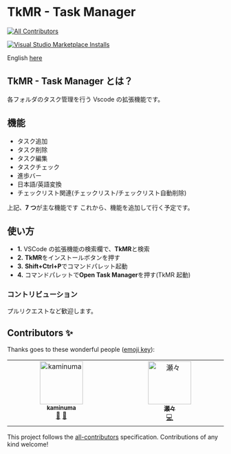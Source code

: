 # TkMR - Task Manager

<!-- ALL-CONTRIBUTORS-BADGE:START - Do not remove or modify this section -->

[![All Contributors](https://img.shields.io/badge/all_contributors-2-orange.svg?style=flat-square)](#contributors-)

<!-- ALL-CONTRIBUTORS-BADGE:END -->

[![Visual Studio Marketplace Installs](https://img.shields.io/visual-studio-marketplace/i/kaedeek.TkMR?style=flat-square)](https://marketplace.visualstudio.com/items?itemName=kaedeek.TkMR)

English [here](https://github.com/kaedeek/TaskManager/blob/main/README-en.md)

## TkMR - Task Manager とは？

各フォルダのタスク管理を行う Vscode の拡張機能です。

## 機能

- タスク追加
- タスク削除
- タスク編集
- タスクチェック
- 進歩バー
- 日本語/英語変換
- チェックリスト関連(チェックリスト/チェックリスト自動削除)

上記、**7 つ**が主な機能です
これから、機能を追加して行く予定です。

## 使い方

- **1.** VSCode の拡張機能の検索欄で、**TkMR**と検索
- **2.** **TkMR**をインストールボタンを押す
- **3.** **Shift+Ctrl+P**でコマンドパレット起動
- **4.** コマンドパレットで**Open Task Manager**を押す(TkMR 起動)

### コントリビューション

プルリクエストなど歓迎します。

## Contributors ✨

Thanks goes to these wonderful people ([emoji key](https://allcontributors.org/docs/en/emoji-key)):

<!-- ALL-CONTRIBUTORS-LIST:START - Do not remove or modify this section -->
<!-- prettier-ignore-start -->
<!-- markdownlint-disable -->
<table>
  <tbody>
    <tr>
      <td align="center" valign="top" width="14.28%"><a href="https://github.com/kaminuma"><img src="https://avatars.githubusercontent.com/u/33448874?v=4?s=100" width="100px;" alt="kaminuma"/><br /><sub><b>kaminuma</b></sub></a><br /><a href="https://github.com/kaedeek/TkMR_Task-Manager/issues?q=author%3Akaminuma" title="Bug reports">🐛</a> <a href="#ideas-kaminuma" title="Ideas, Planning, & Feedback">🤔</a></td>
      <td align="center" valign="top" width="14.28%"><a href="https://github.com/kayu0514"><img src="https://avatars.githubusercontent.com/u/183249726?v=4?s=100" width="100px;" alt="瀬々"/><br /><sub><b>瀬々</b></sub></a><br /><a href="https://github.com/kaedeek/TkMR_Task-Manager/commits?author=kayu0514" title="Code">💻</a></td>
    </tr>
  </tbody>
</table>

<!-- markdownlint-restore -->
<!-- prettier-ignore-end -->

<!-- ALL-CONTRIBUTORS-LIST:END -->

This project follows the [all-contributors](https://github.com/all-contributors/all-contributors) specification. Contributions of any kind welcome!
